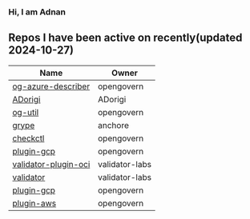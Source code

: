 ### Hi, I am Adnan

## Repos I have been active on recently(updated 2024-10-27)
| Name | Owner |
|------|--------------|
| [og-azure-describer](https://github.com/opengovern/og-azure-describer) | opengovern |
| [ADorigi](https://github.com/ADorigi/ADorigi) | ADorigi |
| [og-util](https://github.com/opengovern/og-util) | opengovern |
| [grype](https://github.com/ADorigi/grype) | anchore |
| [checkctl](https://github.com/opengovern/checkctl) | opengovern |
| [plugin-gcp](https://github.com/opengovern/plugin-gcp) | opengovern |
| [validator-plugin-oci](https://github.com/ADorigi/validator-plugin-oci) | validator-labs |
| [validator](https://github.com/ADorigi/validator) | validator-labs |
| [plugin-gcp](https://github.com/ADorigi/plugin-gcp) | opengovern |
| [plugin-aws](https://github.com/ADorigi/plugin-aws) | opengovern |


